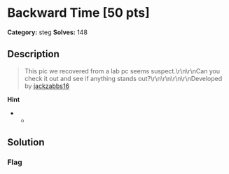 # Backward Time [50 pts]

**Category:** steg
**Solves:** 148

## Description
>This pic we recovered from a lab pc seems suspect.\r\n\r\nCan you check it out and see if anything stands out?\r\n\r\n\r\n\r\nDeveloped by [jackzabbs16](https://github.com/JohnZabriskie)

**Hint**
* -

## Solution

### Flag

